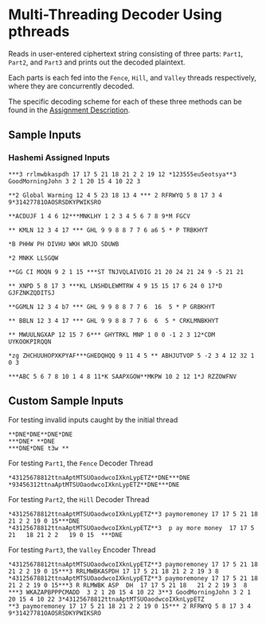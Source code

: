 # Multi-Threading Decoder Using pthreads
Reads in user-entered ciphertext string consisting of three parts: `Part1`, `Part2`, and `Part3` and prints out the decoded plaintext.

Each parts is each fed into the `Fence`, `Hill`, and `Valley` threads respectively, where they are concurrently decoded.

The specific decoding scheme for each of these three methods can be found in the [Assignment Description](./assignment_description.pdf).

## Sample Inputs
### Hashemi Assigned Inputs
```
***3 rrlmwbkaspdh 17 17 5 21 18 21 2 2 19 12 *123555eu5eotsya**3 GoodMorningJohn 3 2 1 20 15 4 10 22 3

**2 Global Warming 12 4 5 23 18 13 4 *** 2 RFRWYQ 5 8 17 3 4 9*31427781OAOSRSDKYPWIKSRO

**ACDUJF 1 4 6 12***MNKLHY 1 2 3 4 5 6 7 8 9*M FGCV

** KMLN 12 3 4 17 *** GHL 9 9 8 8 7 7 6 a6 5 * P TRBKHYT

*B PHHW PH DIVHU WKH WRJD SDUWB

*2 MNKK LLSGQW

**GG CI MOQN 9 2 1 15 ***ST TNJVQLAIVDIG 21 20 24 21 24 9 -5 21 21

** XNPD 5 8 17 3 ***KL LNSHDLEWMTRW 4 9 15 15 17 6 24 0 17*D GJFZNKZQDITSJ

**GGMLN 12 3 4 b7 *** GHL 9 9 8 8 7 7 6  16  5 * P GRBKHYT

** BBLN 12 3 4 17 *** GHL 9 9 8 8 7 7 6  6  5 * CRKLMNBKHYT

** MWUULNGXAP 12 15 7 6*** GHYTRKL MNP 1 0 0 -1 2 3 12*CDM UYKOOKPIRQQN

*zg ZHCHUUHOPXKPYAF***GHEDQHQQ 9 11 4 5 ** ABHJUTVOP 5 -2 3 4 12 32 1 0 3

***ABC 5 6 7 8 10 1 4 8 11*K SAAPXGOW**MKPW 10 2 12 1*J RZZOWFNV
```

## Custom Sample Inputs
For testing invalid inputs caught by the initial thread
```
**DNE*DNE**DNE*DNE
***DNE* **DNE
***DNE*DNE t3w **
```
For testing `Part1`, the `Fence` Decoder Thread
```
*43125678812ttnaAptMTSUOaodwcoIXknLypETZ**DNE***DNE
*93456312ttnaAptMTSUOaodwcoIXknLypETZ**DNE***DNE
```
For testing `Part2`, the `Hill` Decoder Thread
```
*43125678812ttnaAptMTSUOaodwcoIXknLypETZ**3 paymoremoney 17 17 5 21 18 21 2 2 19 0 15***DNE
*43125678812ttnaAptMTSUOaodwcoIXknLypETZ**3  p ay more money  17 17 5 21   18 21 2 2   19 0 15  ***DNE
```
For testing `Part3`, the `Valley` Encoder Thread
```
*43125678812ttnaAptMTSUOaodwcoIXknLypETZ**3 paymoremoney 17 17 5 21 18 21 2 2 19 0 15***3 RRLMWBKASPDH 17 17 5 21 18 21 2 2 19 3 8
*43125678812ttnaAptMTSUOaodwcoIXknLypETZ**3 paymoremoney 17 17 5 21 18 21 2 2 19 0 15***3 R RLMWBK ASP  DH  17 17 5 21 18   21 2 2 19 3  8
***3 WKAZAPBPPPCMADD  3 2 1 20 15 4 10 22 3**3 GoodMorningJohn 3 2 1 20 15 4 10 22 3*43125678812ttnaAptMTSUOaodwcoIXknLypETZ
**3 paymoremoney 17 17 5 21 18 21 2 2 19 0 15*** 2 RFRWYQ 5 8 17 3 4 9*31427781OAOSRSDKYPWIKSRO
```